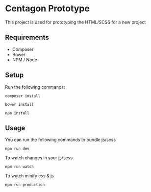 # Centagon Prototype

This project is used for prototyping the HTML/SCSS for a new project

## Requirements

- Composer
- Bower
- NPM / Node

## Setup

Run the following commands:

```composer install```

```bower install```

```npm install```

## Usage

You can run the following commands to bundle js/scss

```npm run dev```

To watch changes in your js/scss

```npm run watch```

To watch minify css & js

```npm run production```